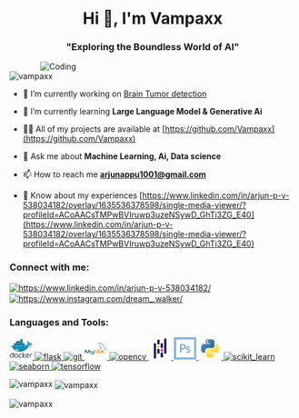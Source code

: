 <h1 align="center">Hi 👋, I'm Vampaxx</h1>
<h3 align="center">"Exploring the Boundless World of AI"</h3>
<img align= "right" width="450" alt="Coding" src="https://www.sciencenews.org/wp-content/uploads/2023/04/040823_chatgpt_feat.gif">


<p align="left"> <img src="https://komarev.com/ghpvc/?username=vampaxx&label=Profile%20views&color=0e75b6&style=flat" alt="vampaxx" /> </p>

- 🔭 I’m currently working on [Brain Tumor detection](https://github.com/Vampaxx/brain_tumor_Unet)

- 🌱 I’m currently learning **Large Language Model & Generative Ai**

- 👨‍💻 All of my projects are available at [https://github.com/Vampaxx](https://github.com/Vampaxx)

- 💬 Ask me about **Machine Learning, Ai, Data science**

- 📫 How to reach me **arjunappu1001@gmail.com**

- 📄 Know about my experiences [https://www.linkedin.com/in/arjun-p-v-538034182/overlay/1635536378598/single-media-viewer/?profileId=ACoAACsTMPwBVIruwp3uzeNSywD_GhTi3ZG_E40](https://www.linkedin.com/in/arjun-p-v-538034182/overlay/1635536378598/single-media-viewer/?profileId=ACoAACsTMPwBVIruwp3uzeNSywD_GhTi3ZG_E40)

<h3 align="left">Connect with me:</h3>
<p align="left">
<a href="https://www.linkedin.com/in/arjun-p-v-538034182/" target="blank"><img align="center" src="https://raw.githubusercontent.com/rahuldkjain/github-profile-readme-generator/master/src/images/icons/Social/linked-in-alt.svg" alt="https://www.linkedin.com/in/arjun-p-v-538034182/" height="30" width="40" /></a>
<a href="https://instagram.com/https://www.instagram.com/dream_.walker/" target="blank"><img align="center" src="https://raw.githubusercontent.com/rahuldkjain/github-profile-readme-generator/master/src/images/icons/Social/instagram.svg" alt="https://www.instagram.com/dream_.walker/" height="30" width="40" /></a>
</p>

<h3 align="left">Languages and Tools:</h3>
<p align="left"> <a href="https://www.docker.com/" target="_blank" rel="noreferrer"> <img src="https://raw.githubusercontent.com/devicons/devicon/master/icons/docker/docker-original-wordmark.svg" alt="docker" width="40" height="40"/> </a> <a href="https://flask.palletsprojects.com/" target="_blank" rel="noreferrer"> <img src="https://www.vectorlogo.zone/logos/pocoo_flask/pocoo_flask-icon.svg" alt="flask" width="40" height="40"/> </a> <a href="https://git-scm.com/" target="_blank" rel="noreferrer"> <img src="https://www.vectorlogo.zone/logos/git-scm/git-scm-icon.svg" alt="git" width="40" height="40"/> </a> <a href="https://www.mysql.com/" target="_blank" rel="noreferrer"> <img src="https://raw.githubusercontent.com/devicons/devicon/master/icons/mysql/mysql-original-wordmark.svg" alt="mysql" width="40" height="40"/> </a> <a href="https://opencv.org/" target="_blank" rel="noreferrer"> <img src="https://www.vectorlogo.zone/logos/opencv/opencv-icon.svg" alt="opencv" width="40" height="40"/> </a> <a href="https://pandas.pydata.org/" target="_blank" rel="noreferrer"> <img src="https://raw.githubusercontent.com/devicons/devicon/2ae2a900d2f041da66e950e4d48052658d850630/icons/pandas/pandas-original.svg" alt="pandas" width="40" height="40"/> </a> <a href="https://www.photoshop.com/en" target="_blank" rel="noreferrer"> <img src="https://raw.githubusercontent.com/devicons/devicon/master/icons/photoshop/photoshop-line.svg" alt="photoshop" width="40" height="40"/> </a> <a href="https://www.python.org" target="_blank" rel="noreferrer"> <img src="https://raw.githubusercontent.com/devicons/devicon/master/icons/python/python-original.svg" alt="python" width="40" height="40"/> </a> <a href="https://scikit-learn.org/" target="_blank" rel="noreferrer"> <img src="https://upload.wikimedia.org/wikipedia/commons/0/05/Scikit_learn_logo_small.svg" alt="scikit_learn" width="40" height="40"/> </a> <a href="https://seaborn.pydata.org/" target="_blank" rel="noreferrer"> <img src="https://seaborn.pydata.org/_images/logo-mark-lightbg.svg" alt="seaborn" width="40" height="40"/> </a> <a href="https://www.tensorflow.org" target="_blank" rel="noreferrer"> <img src="https://www.vectorlogo.zone/logos/tensorflow/tensorflow-icon.svg" alt="tensorflow" width="40" height="40"/> </a> </p>

<p><img align="left" src="https://github-readme-stats.vercel.app/api/top-langs?username=vampaxx&show_icons=true&locale=en&layout=compact" alt="vampaxx" /></p>

<p>&nbsp;<img align="center" src="https://github-readme-stats.vercel.app/api?username=vampaxx&show_icons=true&locale=en" alt="vampaxx" /></p>

<p><img align="center" src="https://github-readme-streak-stats.herokuapp.com/?user=vampaxx&" alt="vampaxx" /></p>

